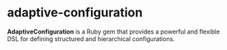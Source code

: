 # adaptive-configuration
**AdaptiveConfiguration** is a Ruby gem that provides a powerful and flexible DSL for defining structured and hierarchical configurations.
